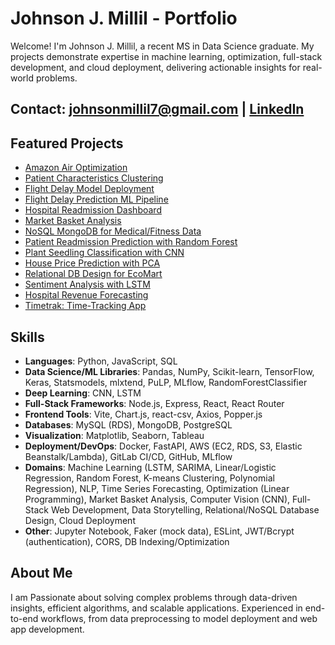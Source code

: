 # Johnson J. Millil - Portfolio

Welcome! I'm Johnson J. Millil, a recent MS in Data Science graduate. My projects demonstrate expertise in machine learning, optimization, full-stack development, and cloud deployment, delivering actionable insights for real-world problems. 

## Contact: johnsonmillil7@gmail.com | [LinkedIn](https://www.linkedin.com/in/johnson-millil-28ba60245/)

## Featured Projects
- [Amazon Air Optimization](/_projects/amazon-air.md)
- [Patient Characteristics Clustering](/_projects/patient_clustering.md)
- [Flight Delay Model Deployment](/_projects/flight_delay_ml-deployment.md)
- [Flight Delay Prediction ML Pipeline](/_projects/flight-delay-pipeline.md)
- [Hospital Readmission Dashboard](/_projects/hospital_dashboard.md)
- [Market Basket Analysis](/_projects/market-basket-analysis.md)
- [NoSQL MongoDB for Medical/Fitness Data](/_projects/medical-nosql.md)
- [Patient Readmission Prediction with Random Forest](/_projects/patient-readmission-random-forest.md)
- [Plant Seedling Classification with CNN](/_projects/plant-seeding-classification-with-cnn.md)
- [House Price Prediction with PCA](/_projects/pca-linear-regression.md)
- [Relational DB Design for EcoMart](/_projects/ecomart-db.md)
- [Sentiment Analysis with LSTM](/_projects/sentiment-analysis-with-LSTM-neural-networks.md)
- [Hospital Revenue Forecasting](/_projects/time-series-forecasting.md)
- [Timetrak: Time-Tracking App](/_projects/timetrak.md)

## Skills
- **Languages**: Python, JavaScript, SQL
- **Data Science/ML Libraries**: Pandas, NumPy, Scikit-learn, TensorFlow, Keras, Statsmodels, mlxtend, PuLP, MLflow, RandomForestClassifier
- **Deep Learning**: CNN, LSTM
- **Full-Stack Frameworks**: Node.js, Express, React, React Router
- **Frontend Tools**: Vite, Chart.js, react-csv, Axios, Popper.js
- **Databases**: MySQL (RDS), MongoDB, PostgreSQL
- **Visualization**: Matplotlib, Seaborn, Tableau
- **Deployment/DevOps**: Docker, FastAPI, AWS (EC2, RDS, S3, Elastic Beanstalk/Lambda), GitLab CI/CD, GitHub, MLflow
- **Domains**: Machine Learning (LSTM, SARIMA, Linear/Logistic Regression, Random Forest, K-means Clustering, Polynomial Regression), NLP, Time Series Forecasting, Optimization (Linear Programming), Market Basket Analysis, Computer Vision (CNN), Full-Stack Web Development, Data Storytelling, Relational/NoSQL Database Design, Cloud Deployment
- **Other**: Jupyter Notebook, Faker (mock data), ESLint, JWT/Bcrypt (authentication), CORS, DB Indexing/Optimization

## About Me
I am Passionate about solving complex problems through data-driven insights, efficient algorithms, and scalable applications. Experienced in end-to-end workflows, from data preprocessing to model deployment and web app development.

